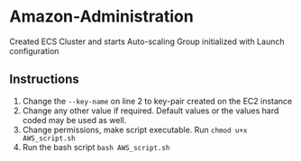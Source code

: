 # Amazon-Administration
Created ECS Cluster and starts Auto-scaling Group initialized with Launch configuration

## Instructions
1. Change the `--key-name` on line 2 to key-pair created on the EC2 instance
2. Change any other value if required. Default values or the values hard coded may be used as well.
3. Change permissions, make script executable. Run `chmod u+x AWS_script.sh`
3. Run the bash script `bash AWS_script.sh`
